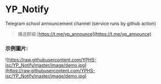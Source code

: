 # YP_Notify
Telegram school announcement channel (service runs by github action)
> 播送群組:[https://t.me/yp_announce](https://t.me/yp_announce)
### 示例圖片:
![https://raw.githubusercontent.com/YPHS-isc/YP_Notify/master/image/demo.jpg](https://raw.githubusercontent.com/YPHS-isc/YP_Notify/master/image/demo.jpg)
